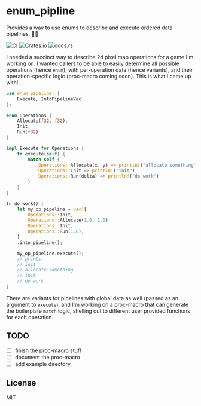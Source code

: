 # enum_pipline

Provides a way to use enums to describe and execute ordered data pipelines. 🦀🐾

[![CI](https://github.com/bengreenier/enum_pipeline/actions/workflows/rust.yml/badge.svg)](https://github.com/bengreenier/enum_pipeline/actions/workflows/rust.yml)
![Crates.io](https://img.shields.io/crates/d/enum_pipeline)
![docs.rs](https://img.shields.io/docsrs/enum_pipeline)

I needed a succinct way to describe 2d pixel map operations for a game I'm working on. I wanted callers to be able to easily determine all possible operations (hence `enum`), with per-operation data (hence variants), and their operation-specific logic (proc-macro coming soon). This is what I came up with!

```rs
use enum_pipeline::{
    Execute, IntoPipelineVec
};

enum Operations {
    Allocate(f32, f32),
    Init,
    Run(f32)
}

impl Execute for Operations {
    fn execute(self) {
        match self {
            Operations::Allocate(x, y) => println!("allocate something"),
            Operations::Init => println!("init"),
            Operations::Run(delta) => println!("do work")
        }
    }
}

fn do_work() {
    let my_op_pipeline = vec![
        Operations::Init,
        Operations::Allocate(1.0, 1.0),
        Operations::Init,
        Operations::Run(1.0),
    ]
    .into_pipeline();

    my_op_pipeline.execute();
    // prints:
    // init
    // allocate something
    // init
    // do work
}
```

There are variants for pipelines with global data as well (passed as an argument to `execute`), and I'm working on a proc-macro that can generate the boilerplate `match` logic, shelling out to different user provided functions for each operation.

## TODO

- [ ] finish the proc-macro stuff
- [ ] document the proc-macro
- [ ] add example directory

## License

MIT
